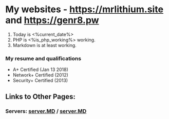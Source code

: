 # My websites - https://mrlithium.site and https://genr8.pw

1. Today is <%current_date%>
2. PHP is <%is_php_working%> working.
3. Markdown is at least working.

### My resume and qualifications
- A+ Certified (Jan 13 2018)
- Network+ Certified (2012)
- Security+ Certified (2013)

## Links to Other Pages: 
### Servers: [server.MD](server.MD) / [server.MD](server.html)

